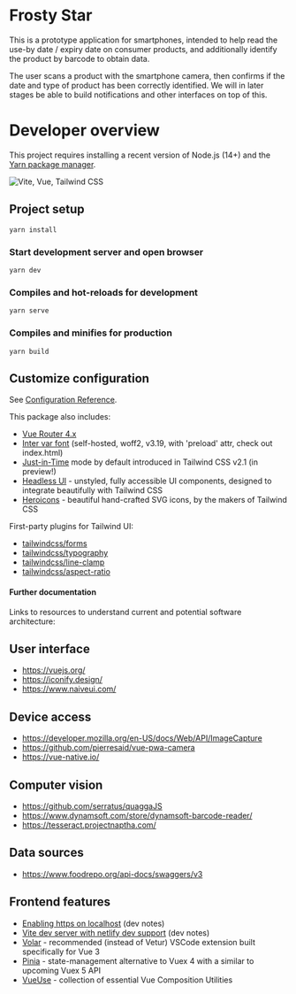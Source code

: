 # Frosty Star

This is a prototype application for smartphones, intended to help read the use-by date / expiry date on consumer products, and additionally identify the product by barcode to obtain data.

The user scans a product with the smartphone camera, then confirms if the date and type of product has been correctly identified. We will in later stages be able to build notifications and other interfaces on top of this.

# Developer overview

This project requires installing a recent version of Node.js (14+) and the [Yarn package manager](https://yarnpkg.com).

![Vite, Vue, Tailwind CSS](https://user-images.githubusercontent.com/11320080/111277027-a9384c00-8640-11eb-8323-21889bd7c609.png)

## Project setup
```
yarn install
```

### Start development server and open browser
```
yarn dev
```

### Compiles and hot-reloads for development
```
yarn serve
```

### Compiles and minifies for production
```
yarn build
```

## Customize configuration

See [Configuration Reference](https://cli.vuejs.org/config/).

This package also includes:

- [Vue Router 4.x](https://github.com/vuejs/vue-router-next)
- [Inter var font](https://github.com/rsms/inter) (self-hosted, woff2, v3.19, with 'preload' attr, check out index.html)
- [Just-in-Time](https://tailwindcss.com/docs/just-in-time-mode) mode by default introduced in Tailwind CSS v2.1 (in preview!)
- [Headless UI](https://headlessui.dev/vue/menu) - unstyled, fully accessible UI components, designed to integrate beautifully with Tailwind CSS
- [Heroicons](https://github.com/tailwindlabs/heroicons#vue) - beautiful hand-crafted SVG icons,
by the makers of Tailwind CSS

First-party plugins for Tailwind UI:

- [tailwindcss/forms](https://github.com/tailwindlabs/tailwindcss-forms)
- [tailwindcss/typography](https://github.com/tailwindlabs/tailwindcss-typography)
- [tailwindcss/line-clamp](https://github.com/tailwindlabs/tailwindcss-line-clamp)
- [tailwindcss/aspect-ratio](https://github.com/tailwindlabs/tailwindcss-aspect-ratio)

#### Further documentation

Links to resources to understand current and potential software architecture:

## User interface

- https://vuejs.org/
- https://iconify.design/
- https://www.naiveui.com/

## Device access

- https://developer.mozilla.org/en-US/docs/Web/API/ImageCapture
- https://github.com/pierresaid/vue-pwa-camera
- https://vue-native.io/

## Computer vision

- https://github.com/serratus/quaggaJS
- https://www.dynamsoft.com/store/dynamsoft-barcode-reader/
- https://tesseract.projectnaptha.com/

## Data sources

- https://www.foodrepo.org/api-docs/swaggers/v3

## Frontend features

- [Enabling https on localhost](https://github.com/web2033/vite-vue3-tailwind-starter/discussions/112) (dev notes)
- [Vite dev server with netlify dev support](https://github.com/web2033/vite-vue3-tailwind-starter/discussions/113) (dev notes)
- [Volar](https://marketplace.visualstudio.com/items?itemName=johnsoncodehk.volar) - recommended (instead of Vetur) VSCode extension built specifically for Vue 3
- [Pinia](https://pinia.esm.dev/introduction.html) - state-management alternative to Vuex 4 with a similar to upcoming Vuex 5 API
- [VueUse](https://vueuse.org/functions.html) - collection of essential Vue Composition Utilities

